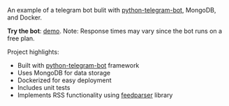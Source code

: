 An example of a telegram bot bulit with [python-telegram-bot](https://github.com/python-telegram-bot/python-telegram-bot), MongoDB, and Docker.

**Try the bot**: [demo](https://t.me/demo_eqsdxr_bot).
Note: Response times may vary since the bot runs on a free plan.

Project highlights:
- Built with [python-telegram-bot](https://github.com/python-telegram-bot/python-telegram-bot) framework
- Uses MongoDB for data storage
- Dockerized for easy deployment
- Includes unit tests
- Implements RSS functionality using [feedparser](https://pypi.org/project/feedparser/) library

